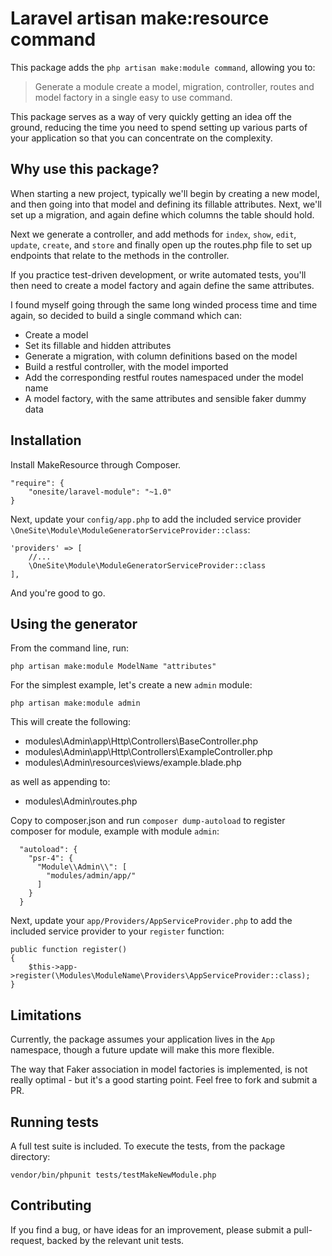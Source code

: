 # Laravel artisan make:resource command

This package adds the ```php artisan make:module command```, allowing 
you to:

> Generate a module create a model, migration, controller, 
routes and model factory in a single easy to use command.

This package serves as a way of very quickly getting an idea off the 
ground, reducing the time you need to spend setting up various parts 
of your application so that you can concentrate on the complexity.

## Why use this package?

When starting a new project, typically we'll begin by creating a new
model, and then going into that model and defining its fillable attributes.
Next, we'll set up a migration, and again define which columns the table 
should hold. 

Next we generate a controller, and add methods for ```index```, 
```show```, ```edit```, ```update```, ```create```, and ```store``` and 
finally open up the routes.php file to set up endpoints that relate to the 
methods in the controller.

If you practice test-driven development, or write automated tests, you'll
then need to create a model factory and again define the same attributes.

I found myself going through the same long winded process time and time again,
so decided to build a single command which can:

* Create a model
* Set its fillable and hidden attributes
* Generate a migration, with column definitions based on the model
* Build a restful controller, with the model imported
* Add the corresponding restful routes namespaced under the model name
* A model factory, with the same attributes and sensible faker dummy data 

## Installation

Install MakeResource through Composer.

    "require": {
        "onesite/laravel-module": "~1.0"
    }

Next, update your ```config/app.php``` to add the included service provider ```\OneSite\Module\ModuleGeneratorServiceProvider::class```:

    'providers' => [
        //...
        \OneSite\Module\ModuleGeneratorServiceProvider::class
    ],

And you're good to go.

## Using the generator

From the command line, run: 

    php artisan make:module ModelName "attributes"

For the simplest example, let's create a new ```admin``` module:

    php artisan make:module admin
    
This will create the following:

* modules\Admin\app\Http\Controllers\BaseController.php
* modules\Admin\app\Http\Controllers\ExampleController.php
* modules\Admin\resources\views/example.blade.php

as well as appending to:

* modules\Admin\routes.php

Copy to composer.json and run ```composer dump-autoload``` to register composer for module, example with module ```admin```:

      "autoload": {
        "psr-4": {
          "Module\\Admin\\": [
            "modules/admin/app/"
          ]
        }
      }

Next, update your ```app/Providers/AppServiceProvider.php``` to add the included service provider
to your ```register``` function:

    public function register()
    {
        $this->app->register(\Modules\ModuleName\Providers\AppServiceProvider::class);
    }

## Limitations
 
Currently, the package assumes your application lives in the ```App```
namespace, though a future update will make this more flexible.

The way that Faker association in model factories is implemented, 
is not really optimal - but it's a good starting point. Feel free to 
fork and submit a PR. 
 
## Running tests 

A full test suite is included. To execute the tests, from the 
package directory:

    vendor/bin/phpunit tests/testMakeNewModule.php

## Contributing

If you find a bug, or have ideas for an improvement, please submit a 
pull-request, backed by the relevant unit tests.
